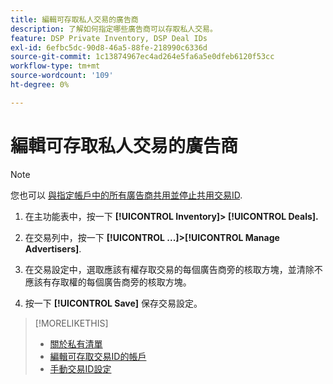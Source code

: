 ```yaml
---
title: 編輯可存取私人交易的廣告商
description: 了解如何指定哪些廣告商可以存取私人交易。
feature: DSP Private Inventory, DSP Deal IDs
exl-id: 6efbc5dc-90d8-46a5-88fe-218990c6336d
source-git-commit: 1c13874967ec4ad264e5fa6a5e0dfeb6120f53cc
workflow-type: tm+mt
source-wordcount: '109'
ht-degree: 0%

---
```


# 編輯可存取私人交易的廣告商

>[!NOTE]
>
>您也可以 [與指定帳戶中的所有廣告商共用並停止共用交易ID](deal-id-share.md).

1. 在主功能表中，按一下 **[!UICONTROL Inventory]> [!UICONTROL Deals].**

1. 在交易列中，按一下  **[!UICONTROL ...]>[!UICONTROL Manage Advertisers]**.

1. 在交易設定中，選取應該有權存取交易的每個廣告商旁的核取方塊，並清除不應該有存取權的每個廣告商旁的核取方塊。

1. 按一下 **[!UICONTROL Save]** 保存交易設定。

>[!MORELIKETHIS]
>* [關於私有清單](private-inventory-about.md)
>* [編輯可存取交易ID的帳戶](/help/dsp/inventory/deal-id-share.md)
>* [手動交易ID設定](deal-id-settings.md)

